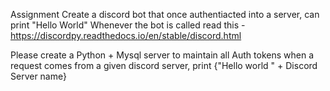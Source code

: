 
Assignment Create a discord bot that once authentiacted into a server, can print "Hello World" Whenever the bot is called read this - https://discordpy.readthedocs.io/en/stable/discord.html

Please create a Python + Mysql server to maintain all Auth tokens when a request comes from a given discord server, print {"Hello world " + Discord Server name}
